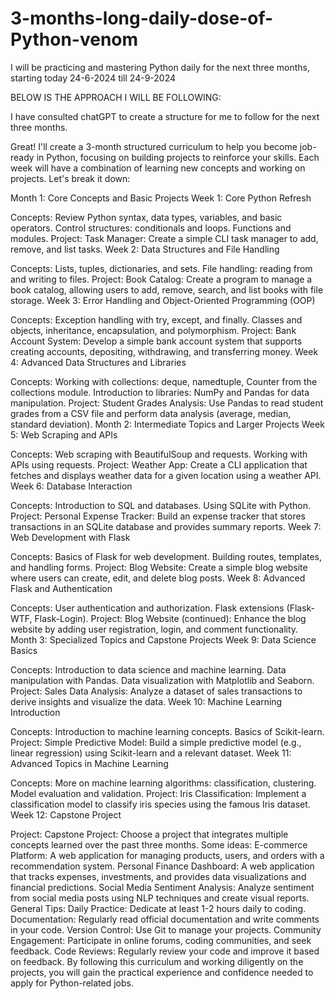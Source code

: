 # 3-months-long-daily-dose-of-Python-venom
I will be practicing and mastering Python daily for the next three months, starting today 24-6-2024 till 24-9-2024

BELOW IS THE APPROACH I WILL BE FOLLOWING:

I have consulted chatGPT to create a structure for me to follow for the next three months.

Great! I'll create a 3-month structured curriculum to help you become job-ready in Python, focusing on building projects to reinforce your skills. Each week will have a combination of learning new concepts and working on projects. Let's break it down:

Month 1: Core Concepts and Basic Projects
Week 1: Core Python Refresh

Concepts:
Review Python syntax, data types, variables, and basic operators.
Control structures: conditionals and loops.
Functions and modules.
Project:
Task Manager: Create a simple CLI task manager to add, remove, and list tasks.
Week 2: Data Structures and File Handling

Concepts:
Lists, tuples, dictionaries, and sets.
File handling: reading from and writing to files.
Project:
Book Catalog: Create a program to manage a book catalog, allowing users to add, remove, search, and list books with file storage.
Week 3: Error Handling and Object-Oriented Programming (OOP)

Concepts:
Exception handling with try, except, and finally.
Classes and objects, inheritance, encapsulation, and polymorphism.
Project:
Bank Account System: Develop a simple bank account system that supports creating accounts, depositing, withdrawing, and transferring money.
Week 4: Advanced Data Structures and Libraries

Concepts:
Working with collections: deque, namedtuple, Counter from the collections module.
Introduction to libraries: NumPy and Pandas for data manipulation.
Project:
Student Grades Analysis: Use Pandas to read student grades from a CSV file and perform data analysis (average, median, standard deviation).
Month 2: Intermediate Topics and Larger Projects
Week 5: Web Scraping and APIs

Concepts:
Web scraping with BeautifulSoup and requests.
Working with APIs using requests.
Project:
Weather App: Create a CLI application that fetches and displays weather data for a given location using a weather API.
Week 6: Database Interaction

Concepts:
Introduction to SQL and databases.
Using SQLite with Python.
Project:
Personal Expense Tracker: Build an expense tracker that stores transactions in an SQLite database and provides summary reports.
Week 7: Web Development with Flask

Concepts:
Basics of Flask for web development.
Building routes, templates, and handling forms.
Project:
Blog Website: Create a simple blog website where users can create, edit, and delete blog posts.
Week 8: Advanced Flask and Authentication

Concepts:
User authentication and authorization.
Flask extensions (Flask-WTF, Flask-Login).
Project:
Blog Website (continued): Enhance the blog website by adding user registration, login, and comment functionality.
Month 3: Specialized Topics and Capstone Projects
Week 9: Data Science Basics

Concepts:
Introduction to data science and machine learning.
Data manipulation with Pandas.
Data visualization with Matplotlib and Seaborn.
Project:
Sales Data Analysis: Analyze a dataset of sales transactions to derive insights and visualize the data.
Week 10: Machine Learning Introduction

Concepts:
Introduction to machine learning concepts.
Basics of Scikit-learn.
Project:
Simple Predictive Model: Build a simple predictive model (e.g., linear regression) using Scikit-learn and a relevant dataset.
Week 11: Advanced Topics in Machine Learning

Concepts:
More on machine learning algorithms: classification, clustering.
Model evaluation and validation.
Project:
Iris Classification: Implement a classification model to classify iris species using the famous Iris dataset.
Week 12: Capstone Project

Project:
Capstone Project: Choose a project that integrates multiple concepts learned over the past three months. Some ideas:
E-commerce Platform: A web application for managing products, users, and orders with a recommendation system.
Personal Finance Dashboard: A web application that tracks expenses, investments, and provides data visualizations and financial predictions.
Social Media Sentiment Analysis: Analyze sentiment from social media posts using NLP techniques and create visual reports.
General Tips:
Daily Practice: Dedicate at least 1-2 hours daily to coding.
Documentation: Regularly read official documentation and write comments in your code.
Version Control: Use Git to manage your projects.
Community Engagement: Participate in online forums, coding communities, and seek feedback.
Code Reviews: Regularly review your code and improve it based on feedback.
By following this curriculum and working diligently on the projects, you will gain the practical experience and confidence needed to apply for Python-related jobs.
